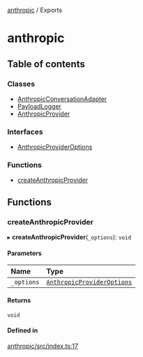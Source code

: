 <!-- 
 ⚠️  AUTO-GENERATED FILE - DO NOT EDIT MANUALLY
 This file is automatically generated by scripts/docs-generator.js
 To make changes, edit the source TypeScript files or update the generator script
-->

[anthropic](../) / Exports

# anthropic

## Table of contents

### Classes

- [AnthropicConversationAdapter](classes/AnthropicConversationAdapter)
- [PayloadLogger](classes/PayloadLogger)
- [AnthropicProvider](classes/AnthropicProvider)

### Interfaces

- [AnthropicProviderOptions](interfaces/AnthropicProviderOptions)

### Functions

- [createAnthropicProvider](#createanthropicprovider)

## Functions

### createAnthropicProvider

▸ **createAnthropicProvider**(`_options`): `void`

#### Parameters

| Name | Type |
| :------ | :------ |
| `_options` | [`AnthropicProviderOptions`](interfaces/AnthropicProviderOptions) |

#### Returns

`void`

#### Defined in

[anthropic/src/index.ts:17](https://github.com/woojubb/robota/blob/99dadbf06916eba8bc2a112b20eb18f9ab438c3e/packages/anthropic/src/index.ts#L17)
